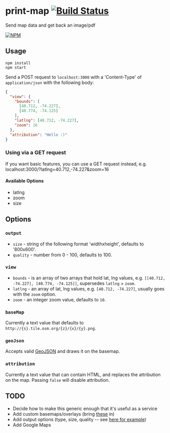 print-map [![Build Status][travis-badge]][travis-badge-url]
=========

Send map data and get back an image/pdf

[![NPM][npm-badge]][npm-badge-url]

## Usage

```no-highlight
npm install
npm start
```

Send a POST request to `localhost:3000` with a 'Content-Type' of `application/json` with the following body:

```json
{
  "view": {
    "bounds": [
      [40.712, -74.227],
      [40.774, -74.125]
    ],
    "latlng": [40.712, -74.227],
    "zoom": 16
  },
  "attribution": "Hello :)"
}
```

### Using via a GET request

If you want basic features, you can use a GET request instead, e.g. localhost:3000/?latlng=40.712,-74.227&zoom=16

#### Available Options

* latlng
* zoom
* size

## Options

### `output`

* `size` - string of the following format 'widthxheight', defaults to '800x600'.
* `quality` - number from 0 - 100, defaults to 100.

### `view`

* `bounds` - is an array of two arrays that hold lat, lng values, e.g. `[[40.712, -74.227], [40.774, -74.125]]`, supersedes `latlng` + `zoom`.
* `latlng` - an array of lat, lng values, e.g. `[40.712, -74.227]`, usually goes with the `zoom` option.
* `zoom` - an integer zoom value, defaults to `10`.

### `baseMap`

Currently a text value that defaults to `http://{s}.tile.osm.org/{z}/{x}/{y}.png`.

### `geoJson`

Accepts valid [GeoJSON][geojson] and draws it on the basemap.

### `attribution`

Currently a text value that can contain HTML, and replaces the attribution on the map.
Passing `false` will disable attribution.


## TODO

* Decide how to make this generic enough that it's useful as a service
* Add custom basemaps/overlays (bring [these](http://leaflet-extras.github.io/leaflet-providers/preview/) in)
* Add output options (type, size, quality -- see [here for example](https://github.com/ariya/phantomjs/blob/master/examples/rasterize.js))
* Add Google Maps

[geojson]: http://geojson.org/geojson-spec.html
[travis-badge-url]: https://travis-ci.org/AppGeo/print-map
[travis-badge]: https://travis-ci.org/AppGeo/print-map.svg?branch=master
[npm-badge-url]: https://nodei.co/npm/print-map/
[npm-badge]: https://nodei.co/npm/print-map.png?downloads=true&stars=true

